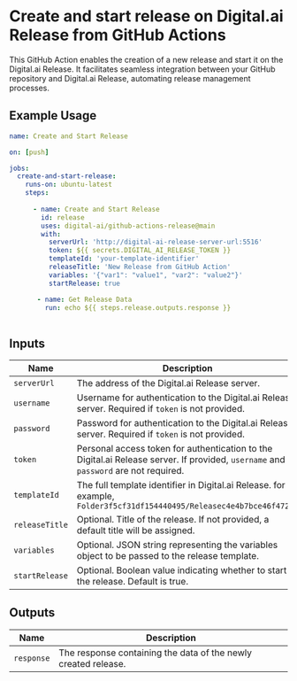 # Create and start release on Digital.ai Release from GitHub Actions

This GitHub Action enables the creation of a new release and start it on the Digital.ai Release. It facilitates seamless integration between your GitHub repository and Digital.ai Release, automating release management processes.

## Example Usage

```yaml
name: Create and Start Release

on: [push]

jobs:
  create-and-start-release:
    runs-on: ubuntu-latest
    steps:
    
      - name: Create and Start Release
        id: release
        uses: digital-ai/github-actions-release@main
        with:
          serverUrl: 'http://digital-ai-release-server-url:5516'
          token: ${{ secrets.DIGITAL_AI_RELEASE_TOKEN }}
          templateId: 'your-template-identifier'
          releaseTitle: 'New Release from GitHub Action'
          variables: '{"var1": "value1", "var2": "value2"}'
          startRelease: true

       - name: Get Release Data
         run: echo ${{ steps.release.outputs.response }}
         
```

## Inputs

| Name         | Description                                                                                                                         | Required | Default |
|--------------|-------------------------------------------------------------------------------------------------------------------------------------|----------|---------|
| `serverUrl`  | The address of the Digital.ai Release server.                                                                                       | Yes      | -       |
| `username`   | Username for authentication to the Digital.ai Release server. Required if `token` is not provided.                                  | No       | -       |
| `password`   | Password for authentication to the Digital.ai Release server. Required if `token` is not provided.                                  | No       | -       |
| `token`      | Personal access token for authentication to the Digital.ai Release server. If provided, `username` and `password` are not required. | No       | -       |
| `templateId` | The full template identifier in Digital.ai Release. for example, `Folder3f5cf31df154440495/Releasec4e4b7bce46f4720a`                                            | Yes      | -       |
| `releaseTitle`| Optional. Title of the release. If not provided, a default title will be assigned.                                                | No       | -       |
| `variables`  | Optional. JSON string representing the variables object to be passed to the release template.                                       | No       | -       |
| `startRelease` | Optional. Boolean value indicating whether to start the release. Default is true.                                                 | No       | true    |

## Outputs

| Name         | Description                                                                               |
|--------------|-------------------------------------------------------------------------------------------|
| `response`   | The response containing the data of the newly created release.                            |
